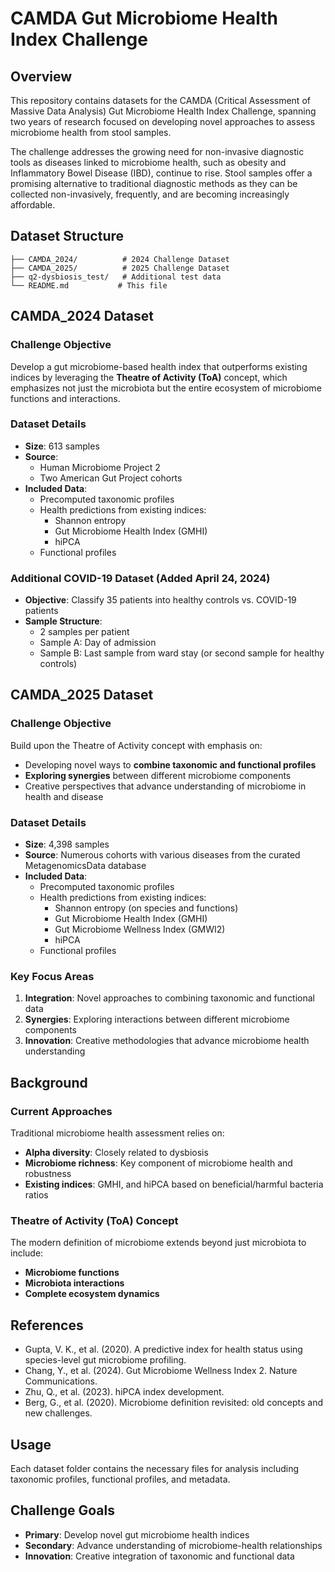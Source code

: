 # CAMDA Gut Microbiome Health Index Challenge

## Overview

This repository contains datasets for the CAMDA (Critical Assessment of Massive Data Analysis) Gut Microbiome Health Index Challenge, spanning two years of research focused on developing novel approaches to assess microbiome health from stool samples.

The challenge addresses the growing need for non-invasive diagnostic tools as diseases linked to microbiome health, such as obesity and Inflammatory Bowel Disease (IBD), continue to rise. Stool samples offer a promising alternative to traditional diagnostic methods as they can be collected non-invasively, frequently, and are becoming increasingly affordable.

## Dataset Structure

```
├── CAMDA_2024/          # 2024 Challenge Dataset
├── CAMDA_2025/          # 2025 Challenge Dataset  
├── q2-dysbiosis_test/   # Additional test data
└── README.md           # This file
```

## CAMDA_2024 Dataset

### Challenge Objective
Develop a gut microbiome-based health index that outperforms existing indices by leveraging the **Theatre of Activity (ToA)** concept, which emphasizes not just the microbiota but the entire ecosystem of microbiome functions and interactions.

### Dataset Details
- **Size**: 613 samples
- **Source**: 
  - Human Microbiome Project 2
  - Two American Gut Project cohorts
- **Included Data**:
  - Precomputed taxonomic profiles
  - Health predictions from existing indices:
    - Shannon entropy
    - Gut Microbiome Health Index (GMHI)
    - hiPCA
  - Functional profiles

### Additional COVID-19 Dataset (Added April 24, 2024)
- **Objective**: Classify 35 patients into healthy controls vs. COVID-19 patients
- **Sample Structure**: 
  - 2 samples per patient
  - Sample A: Day of admission
  - Sample B: Last sample from ward stay (or second sample for healthy controls)

## CAMDA_2025 Dataset

### Challenge Objective
Build upon the Theatre of Activity concept with emphasis on:
- Developing novel ways to **combine taxonomic and functional profiles**
- **Exploring synergies** between different microbiome components
- Creative perspectives that advance understanding of microbiome in health and disease

### Dataset Details
- **Size**: 4,398 samples
- **Source**: Numerous cohorts with various diseases from the curated MetagenomicsData database
- **Included Data**:
  - Precomputed taxonomic profiles
  - Health predictions from existing indices:
    - Shannon entropy (on species and functions)
    - Gut Microbiome Health Index (GMHI)
    - Gut Microbiome Wellness Index (GMWI2)
    - hiPCA
  - Functional profiles

### Key Focus Areas
1. **Integration**: Novel approaches to combining taxonomic and functional data
2. **Synergies**: Exploring interactions between different microbiome components
3. **Innovation**: Creative methodologies that advance microbiome health understanding

## Background

### Current Approaches
Traditional microbiome health assessment relies on:
- **Alpha diversity**: Closely related to dysbiosis
- **Microbiome richness**: Key component of microbiome health and robustness
- **Existing indices**: GMHI, and hiPCA based on beneficial/harmful bacteria ratios

### Theatre of Activity (ToA) Concept
The modern definition of microbiome extends beyond just microbiota to include:
- **Microbiome functions**
- **Microbiota interactions**
- **Complete ecosystem dynamics**

## References

- Gupta, V. K., et al. (2020). A predictive index for health status using species-level gut microbiome profiling.
- Chang, Y., et al. (2024). Gut Microbiome Wellness Index 2. Nature Communications.
- Zhu, Q., et al. (2023). hiPCA index development.
- Berg, G., et al. (2020). Microbiome definition revisited: old concepts and new challenges.

## Usage

Each dataset folder contains the necessary files for analysis including taxonomic profiles, functional profiles, and metadata. 

## Challenge Goals

- **Primary**: Develop novel gut microbiome health indices
- **Secondary**: Advance understanding of microbiome-health relationships
- **Innovation**: Creative integration of taxonomic and functional data